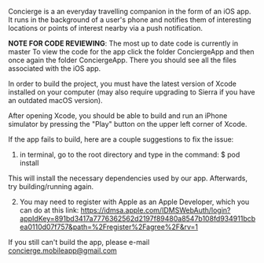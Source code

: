 Concierge is a an everyday travelling companion in the form of an iOS app. It runs in the background of a user's phone and notifies them of interesting locations or points of interest nearby via a push notification.

**NOTE FOR CODE REVIEWING**: The most up to date code is currently in master To view the code for the app click the folder ConciergeApp and then once again the folder ConciergeApp. There you should see all the files associated with the iOS app. 

In order to build the project, you must have the latest version of Xcode installed on your computer (may also require upgrading to Sierra if you have an outdated macOS version).

After opening Xcode, you should be able to build and run an iPhone simulator by pressing the "Play" button on the upper left corner of Xcode.

If the app fails to build, here are a couple suggestions to fix the issue:

1) in terminal, go to the root directory and type in the command:
$ pod install

This will install the necessary dependencies used by our app. Afterwards, try building/running again.

2) You may need to register with Apple as an Apple Developer, which you can do at this link:
<https://idmsa.apple.com/IDMSWebAuth/login?appIdKey=891bd3417a7776362562d2197f89480a8547b108fd934911bcbea0110d07f757&path=%2Fregister%2Fagree%2F&rv=1>

If you still can't build the app, please e-mail concierge.mobileapp@gmail.com
